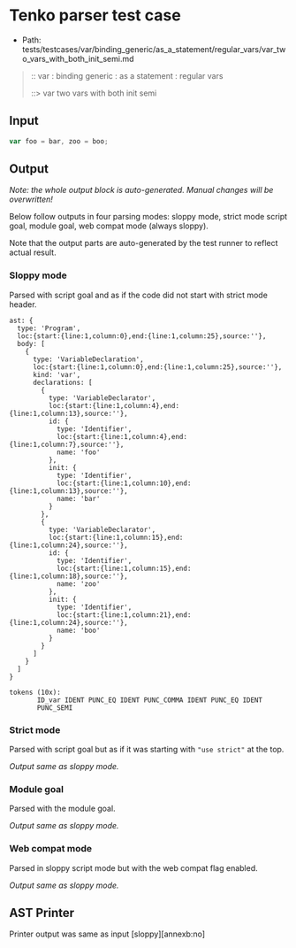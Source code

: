 # Tenko parser test case

- Path: tests/testcases/var/binding_generic/as_a_statement/regular_vars/var_two_vars_with_both_init_semi.md

> :: var : binding generic : as a statement : regular vars
>
> ::> var two vars with both init semi

## Input

`````js
var foo = bar, zoo = boo;
`````

## Output

_Note: the whole output block is auto-generated. Manual changes will be overwritten!_

Below follow outputs in four parsing modes: sloppy mode, strict mode script goal, module goal, web compat mode (always sloppy).

Note that the output parts are auto-generated by the test runner to reflect actual result.

### Sloppy mode

Parsed with script goal and as if the code did not start with strict mode header.

`````
ast: {
  type: 'Program',
  loc:{start:{line:1,column:0},end:{line:1,column:25},source:''},
  body: [
    {
      type: 'VariableDeclaration',
      loc:{start:{line:1,column:0},end:{line:1,column:25},source:''},
      kind: 'var',
      declarations: [
        {
          type: 'VariableDeclarator',
          loc:{start:{line:1,column:4},end:{line:1,column:13},source:''},
          id: {
            type: 'Identifier',
            loc:{start:{line:1,column:4},end:{line:1,column:7},source:''},
            name: 'foo'
          },
          init: {
            type: 'Identifier',
            loc:{start:{line:1,column:10},end:{line:1,column:13},source:''},
            name: 'bar'
          }
        },
        {
          type: 'VariableDeclarator',
          loc:{start:{line:1,column:15},end:{line:1,column:24},source:''},
          id: {
            type: 'Identifier',
            loc:{start:{line:1,column:15},end:{line:1,column:18},source:''},
            name: 'zoo'
          },
          init: {
            type: 'Identifier',
            loc:{start:{line:1,column:21},end:{line:1,column:24},source:''},
            name: 'boo'
          }
        }
      ]
    }
  ]
}

tokens (10x):
       ID_var IDENT PUNC_EQ IDENT PUNC_COMMA IDENT PUNC_EQ IDENT
       PUNC_SEMI
`````

### Strict mode

Parsed with script goal but as if it was starting with `"use strict"` at the top.

_Output same as sloppy mode._

### Module goal

Parsed with the module goal.

_Output same as sloppy mode._

### Web compat mode

Parsed in sloppy script mode but with the web compat flag enabled.

_Output same as sloppy mode._

## AST Printer

Printer output was same as input [sloppy][annexb:no]
